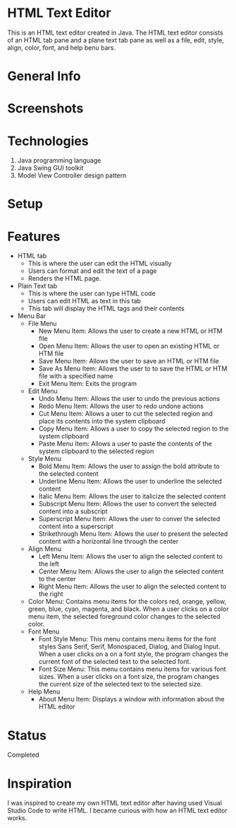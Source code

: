 # HTML Text Editor

This is an HTML text editor created in Java. The HTML text editor consists of an HTML tab pane and a plane text tab pane as well as a file, edit, style, align, color, font, and help benu bars. 

# General Info 

# Screenshots 

# Technologies
1) Java programming language
2) Java Swing GUI toolkit
3) Model View Controller design pattern

# Setup

# Features
* HTML tab
  * This is where the user can edit the HTML visually
  * Users can format and edit the text of a page
  * Renders the HTML page.
* Plain Text tab 
  * This is where the user can type HTML code
  * Users can edit HTML as text in this tab
  * This tab will display the HTML tags and their contents
* Menu Bar
  * File Menu
    * New Menu Item: Allows the user to create a new HTML or HTM file
    * Open Menu Item: Allows the user to open an existing HTML or HTM file
    * Save Menu Item: Allows the user to save an HTML or HTM file
    * Save As Menu Item: Allows the user to to save the HTML or HTM file with a specified name
    * Exit Menu Item: Exits the program
  * Edit Menu
    * Undo Menu Item: Allows the user to undo the previous actions
    * Redo Menu Item: Allows the user to redo undone actions
    * Cut Menu Item: Allows a user to cut the selected region and place its contents into the system clipboard
    * Copy Menu Item: Allows a user to copy the selected region to the system clipboard
    * Paste Menu Item: Allows a user to paste the contents of the system clipboard to the selected region
  * Style Menu
    * Bold Menu Item: Allows the user to assign the bold attribute to the selected content
    * Underline Menu Item: Allows the user to underline the selected content
    * Italic Menu Item: Allows the user to italicize the selected content
    * Subscript Menu Item: Allows the user to convert the selected content into a subscript
    * Superscript Menu Item: Allows the user to conver the selected content into a superscript
    * Strikethrough Menu Item: Allows the user to present the selected content with a horizontal line through the center
  * Align Menu
    * Left Menu Item: Allows the user to align the selected content to the left
    * Center Menu Item: Allows the user to align the selected content to the center
    * Right Menu Item: Allows the user to align the selected content to the right
  * Color Menu: Contains menu items for the colors red, orange, yellow, green, blue, cyan, magenta, and black. When a user clicks on a color menu item, the selected foreground color changes to the selected color.
  * Font Menu
    * Font Style Menu: This menu contains menu items for the font styles Sans Serif, Serif, Monospaced, Dialog, and Dialog Input. When a user clicks on a on a font style, the program changes the current font of the selected text to the selected font.
    * Font Size Menu: This menu contains menu items for various font sizes. When a user clicks on a font size, the program changes the current size of the selected text to the selected size.
  * Help Menu
    * About Menu Item: Displays a window with information about the HTML editor

# Status
Completed

# Inspiration
I was inspired to create my own HTML text editor after having used Visual Studio Code to write HTML. I became curious with how an HTML text editor works. 

